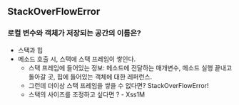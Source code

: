 ## StackOverFlowError
### 로컬 변수와 객체가 저장되는 공간의 이름은?

- 스택과 힙
- 메소드 호출 시, 스택에 스택 프레임이 쌓인다.
  - 스택 프레임에 들어있는 정보: 메소드에 전달하는 매개변수, 메소드 실행 끝내고 돌아갈 곳, 힙에 들어있는 객체에 대한 레퍼런스.
  - 그런데 더이상 스택 프레임을 쌓을 수 없다면? StackOverFlowError!
  - 스택의 사이즈를 조정하고 싶다면 ? - Xss1M